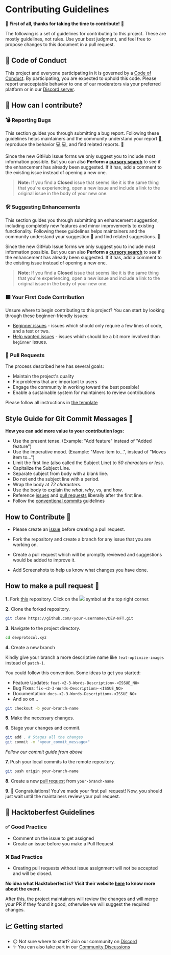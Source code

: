 # Contributing Guidelines

🎉 **First of all, thanks for taking the time to contribute!** 🎉

The following is a set of guidelines for contributing to this project. These are mostly guidelines, not rules. Use your best judgment, and feel free to propose changes to this document in a pull request.

## 📜 Code of Conduct

This project and everyone participating in it is governed by a [Code of Conduct](https://github.com/web3community/DEV-NFT/blob/main/CODE_OF_CONDUCT.md). By participating, you are expected to uphold this code. Please report unacceptable behavior to one of our moderators via your preferred platform or in our [Discord server](https://discord.gg/VwJp4KM).

## 🤔 How can I contribute?

### 💣 Reporting Bugs

This section guides you through submitting a bug report. Following these guidelines helps maintainers and the community understand your report 📝, reproduce the behavior 💻 💻, and find related reports. 🔎

Since the new GitHub Issue forms we only suggest you to include most information possible. But you can also **Perform a [cursory search](https://github.com/web3community/DEV-NFT/issues)** to see if the enhancement has already been suggested. If it has, add a comment to the existing issue instead of opening a new one.

> **Note:** If you find a **Closed** issue that seems like it is the same thing that you're experiencing, open a new issue and include a link to the original issue in the body of your new one.

### 🛠 Suggesting Enhancements

This section guides you through submitting an enhancement suggestion, including completely new features and minor improvements to existing functionality. Following these guidelines helps maintainers and the community understand your suggestion 📝 and find related suggestions. 🔎

Since the new GitHub Issue forms we only suggest you to include most information possible. But you can also **Perform a [cursory search](https://github.com/web3community/DEV-NFT/issues)** to see if the enhancement has already been suggested. If it has, add a comment to the existing issue instead of opening a new one.

> **Note:** If you find a **Closed** issue that seems like it is the same thing that you're experiencing, open a new issue and include a link to the original issue in the body of your new one.

### 🟩 Your First Code Contribution

Unsure where to begin contributing to this project? You can start by looking through these beginner-friendly issues:

*   [Beginner issues](https://github.com/web3community/DEV-NFT/issues?q=is%3Aopen+is%3Aissue+label%3A%22good+first+issue%22) - issues which should only require a few lines of code, and a test or two.
*   [Help wanted issues](https://github.com/web3community/DEV-NFT/issues?q=is%3Aopen+is%3Aissue+label%3A%22help+wanted%22) - issues which should be a bit more involved than `beginner` issues.

### 📣 Pull Requests

The process described here has several goals:

*   Maintain the project's quality
*   Fix problems that are important to users
*   Engage the community in working toward the best possible!
*   Enable a sustainable system for maintainers to review contributions

Please follow all instructions in [the template](https://github.com/web3community/DEV-NFT/blob/main/.github/PULL_REQUEST_TEMPLATE.md)

## Style Guide for Git Commit Messages :memo:

**How you can add more value to your contribution logs:**

*   Use the present tense. (Example: "Add feature" instead of "Added feature")
*   Use the imperative mood. (Example: "Move item to...", instead of "Moves item to...")
*   Limit the first line (also called the Subject Line) to *50 characters or less*.
*   Capitalize the Subject Line.
*   Separate subject from body with a blank line.
*   Do not end the subject line with a period.
*   Wrap the body at *72 characters*.
*   Use the body to explain the *what*, *why*, *vs*, and *how*.
*   Reference [issues](https://github.com/web3community/DEV-NFT/issues) and [pull requests](https://github.com/web3community/DEV-NFT/pulls) liberally after the first line.
*   Follow the [conventional commits](https://www.conventionalcommits.org/en/v1.0.0/) guidelines

## How to Contribute 🚀

*   Please create an [issue](https://github.com/web3community/DEV-NFT/issues) before creating a pull request.

*   Fork the repository and create a branch for any issue that you are working on.

*   Create a pull request which will be promptly reviewed and suggestions would be added to improve it.

*   Add Screenshots to help us know what changes you have done.

## How to make a pull request 🤔

**1.** Fork [this](https://github.com/web3community/DEV-NFT) repository. Click on the <a  href="https://github.com/web3community/DEV-NFT"><img  src="https://img.icons8.com/fluency/30/000000/code-fork.png"/></a> symbol at the top right corner.

**2.** Clone the forked repository.

```bash
git clone https://github.com/<your-username>/DEV-NFT.git
```

**3.** Navigate to the project directory.

```bash
cd devprotocol.xyz
```

**4.** Create a new branch

Kindly give your branch a more descriptive name like `feat-optimize-images` instead of `patch-1`.

You could follow this convention. Some ideas to get you started:

*   Feature Updates: `feat-<2-3-Words-Description>-<ISSUE_NO>`
*   Bug Fixes: `fix-<2-3-Words-Description>-<ISSUE_NO>`
*   Documentation: `docs-<2-3-Words-Description>-<ISSUE_NO>`
*   And so on...

```bash
git checkout -b your-branch-name
```

**5.** Make the necessary changes.

**6.** Stage your changes and commit.

```bash
git add . # Stages all the changes
git commit -m "<your_commit_message>"
```

*Follow our commit guide from above*

**7.** Push your local commits to the remote repository.

```bash
git push origin your-branch-name
```

**8.** Create a new [pull request](https://help.github.com/en/github/collaborating-with-issues-and-pull-requests/creating-a-pull-request) from `your-branch-name`

**9.** 🎉 Congratulations! You've made your first pull request! Now, you should just wait until the maintainers review your pull request.

## 🌳 Hacktoberfest Guidelines

### ✅ Good Practice

*   Comment on the issue to get assigned
*   Create an issue before you make a Pull Request

### ❌ Bad Practice

*   Creating pull requests without issue assignment will not be accepted and will be closed.

**No idea what Hacktoberfest is? Visit their website [here](https://hacktoberfest.digitalocean.com) to know more about the event.**

After this, the project maintainers will review the changes and will merge your PR if they found it good, otherwise we will suggest the required changes.

## 📈 Getting started

*   😕 Not sure where to start? Join our community on [Discord](https://discord.gg/VwJp4KM)
*   ✨ You can also take part in our [Community Discussions](https://github.com/web3community/DEV-NFT/discussions)
